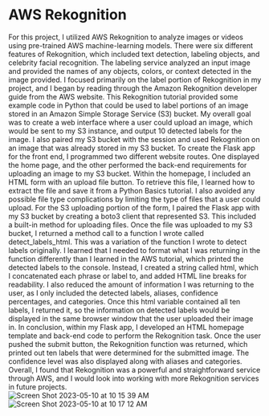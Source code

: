 # AWS Rekognition

For this project, I utilized AWS Rekognition to analyze images or videos using pre-trained AWS machine-learning models. There were six different features of Rekognition, which included text detection, labeling objects, and celebrity facial recognition. The labeling service analyzed an input image and provided the names of any objects, colors, or context detected in the image provided. I focused primarily on the label portion of Rekognition in my project, and I began by reading through the Amazon Rekognition developer guide from the AWS website. 
This Rekognition tutorial provided some example code in Python that could be used to label portions of an image stored in an Amazon Simple Storage Service (S3) bucket. My overall goal was to create a web interface where a user could upload an image, which would be sent to my S3 instance, and output 10 detected labels for the image. I also paired my S3 bucket with the session and used Rekognition on an image that was already stored in my S3 bucket. 
To create the Flask app for the front end, I programmed two different website routes. One displayed the home page, and the other performed the back-end requirements for uploading an image to my S3 bucket. Within the homepage, I included an HTML form with an upload file button. To retrieve this file, I learned how to extract the file and save it from a Python Basics tutorial. I also avoided any possible file type complications by limiting the type of files that a user could upload. For the S3 uploading portion of the form, I paired the Flask app with my S3 bucket by creating a boto3 client that represented S3. This included a built-in method for uploading files.
Once the file was uploaded to my S3 bucket, I returned a method call to a function I wrote called detect_labels_html. This was a variation of the function I wrote to detect labels originally. I learned that I needed to format what I was returning in the function differently than I learned in the AWS tutorial, which printed the detected labels to the console. Instead, I created a string called html, which I concatenated each phrase or label to, and added HTML line breaks for readability. I also reduced the amount of information I was returning to the user, as I only included the detected labels, aliases, confidence percentages, and categories. Once this html variable contained all ten labels, I returned it, so the information on detected labels would be displayed in the same browser window that the user uploaded their image in. 
In conclusion, within my Flask app, I developed an HTML homepage template and back-end code to perform the Rekognition task. Once the user pushed the submit button, the Rekognition function was returned, which printed out ten labels that were determined for the submitted image. The confidence level was also displayed along with aliases and categories. Overall, I found that Rekognition was a powerful and straightforward service through AWS, and I would look into working with more Rekognition services in future projects.  
![Screen Shot 2023-05-10 at 10 15 39 AM](https://github.com/blythekelly/AWS_rekognition/assets/86129067/3a3e2bf7-9b54-44c2-970a-99ddadd1d5f0)
![Screen Shot 2023-05-10 at 10 17 12 AM](https://github.com/blythekelly/AWS_rekognition/assets/86129067/936dce28-e4d9-463d-9137-0162aa78f1c7)
